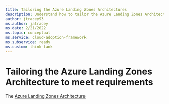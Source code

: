 ```yaml
---
title: Tailoring the Azure Landing Zones Architectures
description: Understand how to tailor the Azure Landing Zones Architecture to meet your business requirements
author: jtracey93
ms.author: jatracey
ms.date: 2/21/2022
ms.topic: conceptual
ms.service: cloud-adoption-framework
ms.subservice: ready
ms.custom: think-tank
---
```


# Tailoring the Azure Landing Zones Architecture to meet requirements

The [Azure Landing Zones Architecture](index.md#azure-landing-zone-conceptual-architecture) 